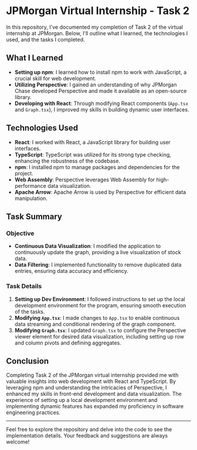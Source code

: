 # JPMorgan Virtual Internship - Task 2

In this repository, I've documented my completion of Task 2 of the virtual internship at JPMorgan. Below, I'll outline what I learned, the technologies I used, and the tasks I completed.

## What I Learned
- **Setting up npm**: I learned how to install npm to work with JavaScript, a crucial skill for web development.
- **Utilizing Perspective**: I gained an understanding of why JPMorgan Chase developed Perspective and made it available as an open-source library.
- **Developing with React**: Through modifying React components (`App.tsx` and `Graph.tsx`), I improved my skills in building dynamic user interfaces.

## Technologies Used
- **React**: I worked with React, a JavaScript library for building user interfaces.
- **TypeScript**: TypeScript was utilized for its strong type checking, enhancing the robustness of the codebase.
- **npm**: I installed npm to manage packages and dependencies for the project.
- **Web Assembly**: Perspective leverages Web Assembly for high-performance data visualization.
- **Apache Arrow**: Apache Arrow is used by Perspective for efficient data manipulation.

## Task Summary
### Objective
- **Continuous Data Visualization**: I modified the application to continuously update the graph, providing a live visualization of stock data.
- **Data Filtering**: I implemented functionality to remove duplicated data entries, ensuring data accuracy and efficiency.

### Task Details
1. **Setting up Dev Environment**: I followed instructions to set up the local development environment for the program, ensuring smooth execution of the tasks.
2. **Modifying `App.tsx`**: I made changes to `App.tsx` to enable continuous data streaming and conditional rendering of the graph component.
3. **Modifying `Graph.tsx`**: I updated `Graph.tsx` to configure the Perspective viewer element for desired data visualization, including setting up row and column pivots and defining aggregates.

## Conclusion
Completing Task 2 of the JPMorgan virtual internship provided me with valuable insights into web development with React and TypeScript. By leveraging npm and understanding the intricacies of Perspective, I enhanced my skills in front-end development and data visualization. The experience of setting up a local development environment and implementing dynamic features has expanded my proficiency in software engineering practices.

---

Feel free to explore the repository and delve into the code to see the implementation details. Your feedback and suggestions are always welcome!
